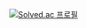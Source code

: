 <p align="left" display="inline-block">
<a href="https://solved.ac/srcho01">
    <img src="http://mazassumnida.wtf/api/v2/generate_badge?boj=srcho01" alt="Solved.ac 프로필">
</a>
</p>
